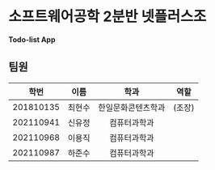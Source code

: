 # 소프트웨어공학 2분반 넷플러스조
**Todo-list App**

## 팀원

학번 | 이름 | 학과 | 역할 
:--:|:--:|:--:|:--:
201810135|최현수|한일문화콘텐츠학과|(조장)
202110941|신유정|컴퓨터과학과|
202110968|이용직|컴퓨터과학과|
202110987|하준수|컴퓨터과학과|

